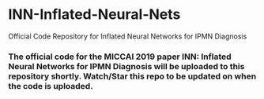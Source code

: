 # INN-Inflated-Neural-Nets
Official Code Repository for Inflated Neural Networks for IPMN Diagnosis

### The official code for the MICCAI 2019 paper INN: Inflated Neural Networks for IPMN Diagnosis will be uploaded to this repository shortly. Watch/Star this repo to be updated on when the code is uploaded.
